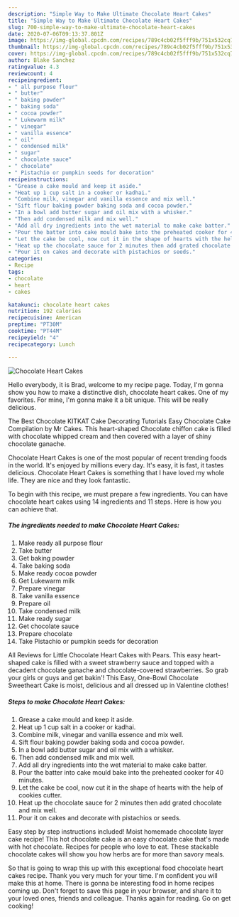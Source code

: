 ```yaml
---
description: "Simple Way to Make Ultimate Chocolate Heart Cakes"
title: "Simple Way to Make Ultimate Chocolate Heart Cakes"
slug: 700-simple-way-to-make-ultimate-chocolate-heart-cakes
date: 2020-07-06T09:13:37.801Z
image: https://img-global.cpcdn.com/recipes/789c4cb02f5fff9b/751x532cq70/chocolate-heart-cakes-recipe-main-photo.jpg
thumbnail: https://img-global.cpcdn.com/recipes/789c4cb02f5fff9b/751x532cq70/chocolate-heart-cakes-recipe-main-photo.jpg
cover: https://img-global.cpcdn.com/recipes/789c4cb02f5fff9b/751x532cq70/chocolate-heart-cakes-recipe-main-photo.jpg
author: Blake Sanchez
ratingvalue: 4.3
reviewcount: 4
recipeingredient:
- " all purpose flour"
- " butter"
- " baking powder"
- " baking soda"
- " cocoa powder"
- " Lukewarm milk"
- " vinegar"
- " vanilla essence"
- " oil"
- " condensed milk"
- " sugar"
- " chocolate sauce"
- " chocolate"
- " Pistachio or pumpkin seeds for decoration"
recipeinstructions:
- "Grease a cake mould and keep it aside."
- "Heat up 1 cup salt in a cooker or kadhai."
- "Combine milk, vinegar and vanilla essence and mix well."
- "Sift flour baking powder baking soda and cocoa powder."
- "In a bowl add butter sugar and oil mix with a whisker."
- "Then add condensed milk and mix well."
- "Add all dry ingredients into the wet material to make cake batter."
- "Pour the batter into cake mould bake into the preheated cooker for 40 minutes."
- "Let the cake be cool, now cut it in the shape of hearts with the help of cookies cutter."
- "Heat up the chocolate sauce for 2 minutes then add grated chocolate and mix well."
- "Pour it on cakes and decorate with pistachios or seeds."
categories:
- Recipe
tags:
- chocolate
- heart
- cakes

katakunci: chocolate heart cakes 
nutrition: 192 calories
recipecuisine: American
preptime: "PT30M"
cooktime: "PT44M"
recipeyield: "4"
recipecategory: Lunch

---
```



![Chocolate Heart Cakes](https://img-global.cpcdn.com/recipes/789c4cb02f5fff9b/751x532cq70/chocolate-heart-cakes-recipe-main-photo.jpg)

Hello everybody, it is Brad, welcome to my recipe page. Today, I'm gonna show you how to make a distinctive dish, chocolate heart cakes. One of my favorites. For mine, I'm gonna make it a bit unique. This will be really delicious.

The Best Chocolate KITKAT Cake Decorating Tutorials Easy Chocolate Cake Compilation by Mr Cakes. This heart-shaped Chocolate chiffon cake is filled with chocolate whipped cream and then covered with a layer of shiny chocolate ganache.

Chocolate Heart Cakes is one of the most popular of recent trending foods in the world. It's enjoyed by millions every day. It's easy, it is fast, it tastes delicious. Chocolate Heart Cakes is something that I have loved my whole life. They are nice and they look fantastic.


To begin with this recipe, we must prepare a few ingredients. You can have chocolate heart cakes using 14 ingredients and 11 steps. Here is how you can achieve that.

<!--inarticleads1-->

##### The ingredients needed to make Chocolate Heart Cakes:

1. Make ready  all purpose flour
1. Take  butter
1. Get  baking powder
1. Take  baking soda
1. Make ready  cocoa powder
1. Get  Lukewarm milk
1. Prepare  vinegar
1. Take  vanilla essence
1. Prepare  oil
1. Take  condensed milk
1. Make ready  sugar
1. Get  chocolate sauce
1. Prepare  chocolate
1. Take  Pistachio or pumpkin seeds for decoration


All Reviews for Little Chocolate Heart Cakes with Pears. This easy heart-shaped cake is filled with a sweet strawberry sauce and topped with a decadent chocolate ganache and chocolate-covered strawberries. So grab your girls or guys and get bakin&#39;! This Easy, One-Bowl Chocolate Sweetheart Cake is moist, delicious and all dressed up in Valentine clothes! 

<!--inarticleads2-->

##### Steps to make Chocolate Heart Cakes:

1. Grease a cake mould and keep it aside.
1. Heat up 1 cup salt in a cooker or kadhai.
1. Combine milk, vinegar and vanilla essence and mix well.
1. Sift flour baking powder baking soda and cocoa powder.
1. In a bowl add butter sugar and oil mix with a whisker.
1. Then add condensed milk and mix well.
1. Add all dry ingredients into the wet material to make cake batter.
1. Pour the batter into cake mould bake into the preheated cooker for 40 minutes.
1. Let the cake be cool, now cut it in the shape of hearts with the help of cookies cutter.
1. Heat up the chocolate sauce for 2 minutes then add grated chocolate and mix well.
1. Pour it on cakes and decorate with pistachios or seeds.


Easy step by step instructions included! Moist homemade chocolate layer cake recipe! This hot chocolate cake is an easy chocolate cake that&#39;s made with hot chocolate. Recipes for people who love to eat. These stackable chocolate cakes will show you how herbs are for more than savory meals. 

So that is going to wrap this up with this exceptional food chocolate heart cakes recipe. Thank you very much for your time. I'm confident you will make this at home. There is gonna be interesting food in home recipes coming up. Don't forget to save this page in your browser, and share it to your loved ones, friends and colleague. Thanks again for reading. Go on get cooking!
